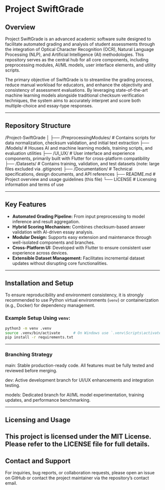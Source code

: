 # Project SwiftGrade

## Overview

Project SwiftGrade is an advanced academic software suite designed to facilitate automated grading and analysis of student assessments through the integration of Optical Character Recognition (OCR), Natural Language Processing (NLP), and Artificial Intelligence (AI) methodologies. This repository serves as the central hub for all core components, including preprocessing modules, AI/ML models, user interface elements, and utility scripts.

The primary objective of SwiftGrade is to streamline the grading process, reduce manual workload for educators, and enhance the objectivity and consistency of assessment evaluations. By leveraging state-of-the-art machine learning models alongside traditional checksum verification techniques, the system aims to accurately interpret and score both multiple-choice and essay-type responses.

---

## Repository Structure

/Project-SwiftGrade
│
├── /PreprocessingModules/ # Contains scripts for data normalization, checksum validation, and initial text extraction
├── /Models/ # Houses AI and machine learning models, training scripts, and evaluation utilities
├── /UI_UX/ # User interface and experience components, primarily built with Flutter for cross-platform compatibility
├── /Datasets/ # Contains training, validation, and test datasets (note: large files excluded via .gitignore)
├── /Documentation/ # Technical specifications, design documents, and API references
├── README.md # Project overview and usage guidelines (this file)
└── LICENSE # Licensing information and terms of use


---

## Key Features

- **Automated Grading Pipeline:** From input preprocessing to model inference and result aggregation.
- **Hybrid Scoring Mechanism:** Combines checksum-based answer validation with AI-driven essay analysis.
- **Modular Design:** Supports easy extension and maintenance through well-isolated components and branches.
- **Cross-Platform UI:** Developed with Flutter to ensure consistent user experience across devices.
- **Extensible Dataset Management:** Facilitates incremental dataset updates without disrupting core functionalities.

---

## Installation and Setup

To ensure reproducibility and environment consistency, it is strongly recommended to use Python virtual environments (`venv`) or containerization (e.g., Docker) for dependency management.

### Example Setup Using `venv`:

```bash
python3 -m venv .venv
source .venv/bin/activate      # On Windows use `.venv\Scripts\activate`
pip install -r requirements.txt
```

---

### Branching Strategy
main: Stable production-ready code. All features must be fully tested and reviewed before merging.

dev: Active development branch for UI/UX enhancements and integration testing.

models: Dedicated branch for AI/ML model experimentation, training updates, and performance benchmarking.

---

## Licensing and Usage
This project is licensed under the MIT License. Please refer to the LICENSE file for full details.
---

## Contact and Support
For inquiries, bug reports, or collaboration requests, please open an issue on GitHub or contact the project maintainer via the repository’s contact email.

